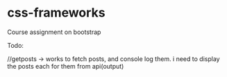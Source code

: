 # css-frameworks
Course assignment on bootstrap

Todo:

//getposts -> works to fetch posts, and console log them. i need to display the posts each for them from api(output)